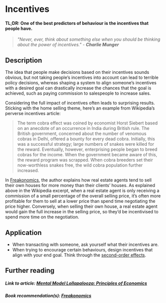 # Incentives
#### TL;DR: One of the best predictors of behaviour is the incentives that people have.
> *"Never, ever, think about something else when you should be thinking about the power of incentives."* - ***Charlie Munger***

## Description
The idea that people make decisions based on their incentives sounds obvious, but not taking people’s incentives into account can lead to terrible policy decisions, whereas shaping a system to align someone’s incentives with a desired goal can drastically increase the chances that the goal is achieved, such as paying commission to salespeople to increase sales.

Considering the full impact of incentives often leads to surprising results. Sticking with the home selling theme, here’s an example from Wikipedia’s perverse incentives article:
>The term cobra effect was coined by economist Horst Siebert based on an anecdote of an occurrence in India during British rule. The British government, concerned about the number of venomous cobras in Delhi, offered a bounty for every dead cobra. Initially, this was a successful strategy; large numbers of snakes were killed for the reward. Eventually, however, enterprising people began to breed cobras for the income. When the government became aware of this, the reward program was scrapped. When cobra breeders set their now-worthless snakes free, the wild cobra population further increased.

In [Freakonomics](https://geni.us/zaaJ), the author explains how real estate agents tend to sell their own houses for more money than their clients’ houses. As explained above in the Wikipedia excerpt, when a real estate agent is only receiving a commission of a small percentage of the overall selling price, it’s often more profitable for them to sell at a lower price than spend time negotiating the price higher. Conversely, when selling their own house, a real estate agent would gain the full increase in the selling price, so they’d be incentivised to spend more time on the negotiation.

## Application
* When transacting with someone, ask yourself what their incentives are.
* When trying to encourage certain behaviours, design incentives that align with your end goal. Think through the [second-order effects](https://github.com/interesting-git/worldly-wisdom/blob/main/mental-models/economics/second_order_effects.md).

## Further reading
##### Link to article: [Mental Model Lollapalooza: Principles of Economics](https://david-r-phillips.medium.com/mental-model-lollapalooza-principles-of-economics-e5b797530f44)
##### Book recommendation(s): [Freakonomics](https://geni.us/zaaJ)
